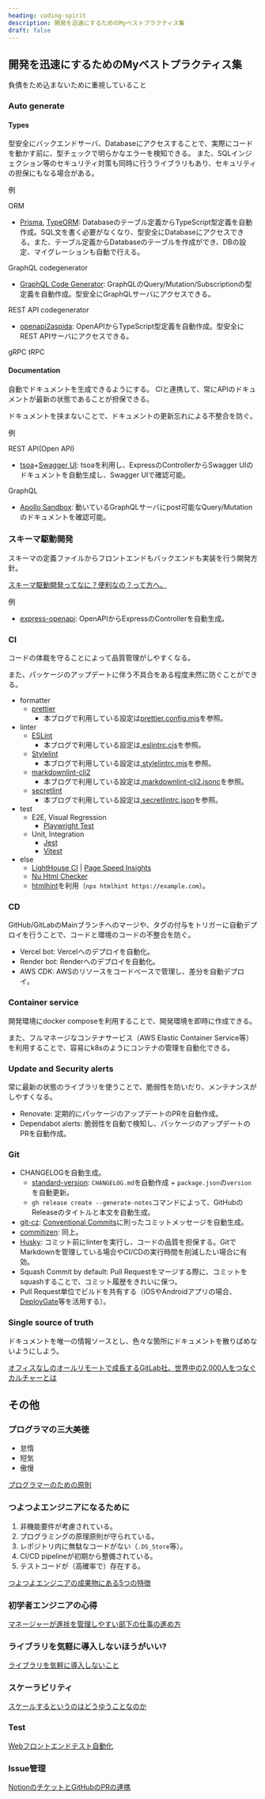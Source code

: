 ```yaml
---
heading: coding-spirit
description: 開発を迅速にするためのMyベストプラクティス集
draft: false
---
```


## 開発を迅速にするためのMyベストプラクティス集

負債をため込まないために重視していること

### Auto generate

#### Types

型安全にバックエンドサーバ、Databaseにアクセスすることで、実際にコードを動かす前に、型チェックで明らかなエラーを検知できる。
また、SQLインジェクション等のセキュリティ対策も同時に行うライブラリもあり、セキュリティの担保にもなる場合がある。

例

ORM

- [Prisma](https://www.prisma.io/), [TypeORM](https://typeorm.io/): Databaseのテーブル定義からTypeScript型定義を自動作成。SQL文を書く必要がなくなり、型安全にDatabaseにアクセスできる。また、テーブル定義からDatabaseのテーブルを作成ができ、DBの設定、マイグレーションも自動で行える。

GraphQL codegenerator

- [GraphQL Code Generator](https://graphql-code-generator.com/): GraphQLのQuery/Mutation/Subscriptionの型定義を自動作成。型安全にGraphQLサーバにアクセスできる。

REST API codegenerator

- [openapi2aspida](https://github.com/aspida/openapi2aspida/): OpenAPIからTypeScript型定義を自動作成。型安全にREST APIサーバにアクセスできる。

gRPC tRPC

#### Documentation

自動でドキュメントを生成できるようにする。
CIと連携して、常にAPIのドキュメントが最新の状態であることが担保できる。

ドキュメントを挟まないことで、ドキュメントの更新忘れによる不整合を防ぐ。

例

REST API(Open API)

- [tsoa](https://github.com/lukeautry/tsoa)+[Swagger UI](https://swagger.io/tools/swagger-ui/): tsoaを利用し、ExpressのControllerからSwagger UIのドキュメントを自動生成し、Swagger UIで確認可能。

GraphQL

- [Apollo Sandbox](https://www.apollographql.com/docs/graphos/explorer/sandbox/): 動いているGraphQLサーバにpost可能なQuery/Mutationのドキュメントを確認可能。

### スキーマ駆動開発

スキーマの定義ファイルからフロントエンドもバックエンドも実装を行う開発方針。

[スキーマ駆動開発ってなに？便利なの？って方へ。](https://zenn.dev/manabu/articles/35ea2ddfe2df3a)

例

- [express-openapi](https://www.npmjs.com/package/express-openapi): OpenAPIからExpressのControllerを自動生成。

### CI

コードの体裁を守ることによって品質管理がしやすくなる。

また、パッケージのアップデートに伴う不具合をある程度未然に防ぐことができる。

- formatter
  - [prettier](https://prettier.io/)
    - 本ブログで利用している設定は[prettier.config.mjs](https://github.com/s-hirano-ist/blog/blob/main/prettier.config.mjs)を参照。
- linter
  - [ESLint](https://eslint.org/)
    - 本ブログで利用している設定は[.eslintrc.cjs](https://github.com/s-hirano-ist/blog/blob/main/.eslintrc.cjs)を参照。
  - [Stylelint](https://stylelint.io/)
    - 本ブログで利用している設定は[.stylelintrc.mjs](https://github.com/s-hirano-ist/blog/blob/main/.stylelintrc.mjs)を参照。
  - [markdownlint-cli2](https://github.com/DavidAnson/markdownlint-cli2)
    - 本ブログで利用している設定は[.markdownlint-cli2.jsonc](https://github.com/s-hirano-ist/blog/blob/main/.markdownlint-cli2.jsonc)を参照。
  - [secretlint](https://github.com/secretlint/secretlint)
    - 本ブログで利用している設定は[.secretlintrc.json](https://github.com/s-hirano-ist/blog/blob/main/.secretlintrc.json)を参照。
- test
  - E2E, Visual Regression
    - [Playwright Test](https://playwright.dev/docs/test-intro)
  - Unit, Integration
    - [Jest](https://jestjs.io/)
    - [Vitest](https://vitest.dev/)
- else
  - [LightHouse CI](https://github.com/GoogleChrome/lighthouse-ci) | [Page Speed Insights](https://pagespeed.web.dev/)
  - [Nu Html Checker](https://github.com/validator/validator)
  - [htmlhint](https://htmlhint.com/)を利用（`npx htmlhint https://example.com`）。

### CD

GitHub/GitLabのMainブランチへのマージや、タグの付与をトリガーに自動デプロイを行うことで、コードと環境のコードの不整合を防ぐ。

- Vercel bot: Vercelへのデプロイを自動化。
- Render bot: Renderへのデプロイを自動化。
- AWS CDK: AWSのリソースをコードベースで管理し、差分を自動デプロイ。

### Container service

開発環境にdocker composeを利用することで、開発環境を即時に作成できる。

また、フルマネージなコンテナサービス（AWS Elastic Container Service等）を利用することで、容易にk8sのようにコンテナの管理を自動化できる。

### Update and Security alerts

常に最新の状態のライブラリを使うことで、脆弱性を防いだり、メンテナンスがしやすくなる。

- Renovate: 定期的にパッケージのアップデートのPRを自動作成。
- Dependabot alerts: 脆弱性を自動で検知し、パッケージのアップデートのPRを自動作成。

### Git

- CHANGELOGを自動生成。
  - [standard-version](https://github.com/conventional-changelog/standard-version): `CHANGELOG.md`を自動作成 + `package.json`の`version`を自動更新。
  - `gh release create --generate-notes`コマンドによって、GitHubのReleaseのタイトルと本文を自動生成。
- [git-cz](https://github.com/streamich/git-cz): [Conventional Commits](https://www.conventionalcommits.org/ja/v1.0.0/)に則ったコミットメッセージを自動生成。
- [commitizen](https://github.com/commitizen/cz-cli): 同上。
- [Husky](https://typicode.github.io/husky/): コミット前にlinterを実行し、コードの品質を担保する。GitでMarkdownを管理している場合やCI/CDの実行時間を削減したい場合に有効。
- Squash Commit by default: Pull Requestをマージする際に、コミットをsquashすることで、コミット履歴をきれいに保つ。
- Pull Request単位でビルドを共有する（iOSやAndroidアプリの場合、[DeployGate](https://deploygate.com/?locale=ja)等を活用する）。

### Single source of truth

ドキュメントを唯一の情報ソースとし、色々な箇所にドキュメントを散りばめないようにしよう。

[オフィスなしのオールリモートで成長するGitLab社、世界中の2,000人をつなぐカルチャーとは](https://codezine.jp/article/detail/18281)

## その他

### プログラマの三大美徳

- 怠惰
- 短気
- 傲慢

[プログラマーのための原則](https://qiita.com/yokarikeri/items/cbdef66fca460253cc7f)

### つよつよエンジニアになるために

1. 非機能要件が考慮されている。
2. プログラミングの原理原則が守られている。
3. レポジトリ内に無駄なコードがない（`.DS_Store`等）。
4. CI/CD pipelineが初期から整備されている。
5. テストコードが（高確率で）存在する。

[つよつよエンジニアの成果物にある5つの特徴](https://qiita.com/lazy-kz/items/727299cae893ab3442a0)

### 初学者エンジニアの心得

[マネージャーが進捗を管理しやすい部下の仕事の進め方](https://qiita.com/soyanchu/items/d1cb9785fc211941a009)

### ライブラリを気軽に導入しないほうがいい?

[ライブラリを気軽に導入しないこと](https://sizu.me/ktsn/posts/v3n2rkzcckia)

### スケーラビリティ

[スケールするというのはどうゆうことなのか](https://speakerdeck.com/kurochan/what-does-it-mean-to-scalability)

### Test

[Webフロントエンドテスト自動化](https://speakerdeck.com/cybozuinsideout/web_frontend_testing_and_automation-2023)

### Issue管理

[NotionのチケットとGitHubのPRの連携](https://zenn.dev/hokuto_tech/articles/b143133e8c8366)
